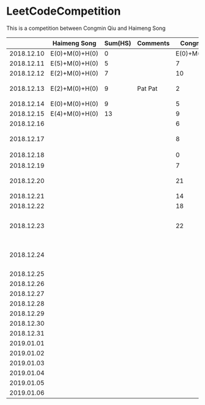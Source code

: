 # LeetCodeCompetition
This is a competition between Congmin Qiu and Haimeng Song


|            | Haimeng Song   | Sum(HS) | Comments | Congmin Qiu    | Sum(CQ) | Comments                       |
| ---------- | -------------- | ------- | -------- | -------------- | ------- | ------------------------------ |
| 2018.12.10 | E(0)+M(0)+H(0) | 0       |          | E(0)+M(0)+H(0) | 0       |                                |
| 2018.12.11 | E(5)+M(0)+H(0) | 5       |          | 7              | 7       |                                |
| 2018.12.12 | E(2)+M(0)+H(0) | 7       |          | 10             | 17      | Well Done!                     |
| 2018.12.13 | E(2)+M(0)+H(0) | 9       | Pat Pat  | 2              | 19      | LinkedIn 跪了                  |
| 2018.12.14 | E(0)+M(0)+H(0) | 9       |          | 5              | 24      |                                |
| 2018.12.15 | E(4)+M(0)+H(0) | 13      |          | 9              | 33      | Array1                         |
| 2018.12.16 |                |         |          | 6              | 39      | Array2                         |
| 2018.12.17 |                |         |          | 8              | 47      | Array3 高频总结                |
| 2018.12.18 |                |         |          | 0              | 47      | 这天啥都没干                   |
| 2018.12.19 |                |         |          | 7              | 55      | Hash 2                         |
| 2018.12.20 |                |         |          | 21             | 76      | 其中好多easy的题目             |
| 2018.12.21 |                |         |          | 14             | 91      | backtracking                   |
| 2018.12.22 |                |         |          | 18             | 109     | DP 1                           |
| 2018.12.23 |                |         |          | 22             | 131     | Tree 1, 裘丛民你这个垃圾，哈哈 |
| 2018.12.24 |                |         |          |                | [14]    | String 1. qcm你这个渣渣        | 
| 2018.12.25 |                |         |          |                | 13      | Stack PQ                       |
| 2018.12.26 |                |         |          |                | 12      | DP 2                           |
| 2018.12.27 |                |         |          |                | 11      | Math 1                         |
| 2018.12.28 |                |         |          |                | 10      | Tree 2                         |
| 2018.12.29 |                |         |          |                | 9       | String 2                       |
| 2018.12.30 |                |         |          |                | 8       | LinkedList                     |
| 2018.12.31 |                |         |          |                | 7       | Design                         |
| 2019.01.01 |                |         |          |                | 6       | String 3                       |
| 2019.01.02 |                |         |          |                | 5       |                                |
| 2019.01.03 |                |         |          |                | 4       |                                |
| 2019.01.04 |                |         |          |                | 3       |                                |
| 2019.01.05 |                |         |          |                | 2       |                                |
| 2019.01.06 |                |         |          |                | 1       |                                |
